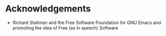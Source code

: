 # Acknowledgements

* Richard Stallman and the Free Software Foundation for GNU Emacs and promoting the idea of Free (as in speech) Software

